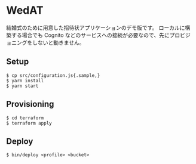 # WedAT

結婚式のために用意した招待状アプリケーションのデモ版です。
ローカルに構築する場合でも Cognito などのサービスへの接続が必要なので、先にプロビジョニングをしないと動きません。

## Setup

```console
$ cp src/configuration.js{.sample,}
$ yarn install
$ yarn start
```

## Provisioning

```console
$ cd terraform
$ terraform apply
```

## Deploy

```console
$ bin/deploy <profile> <bucket>
```
